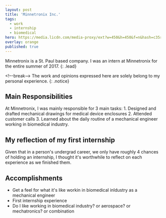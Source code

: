 ```yaml
---
layout: post
title: 'Minnetronix Inc.'
tags:
  - work
  - internship
  - biomedical
hero: https://media.licdn.com/media-proxy/ext?w=450&h=450&f=n&hash=c35rlKOlDeAhfC7Msqh9Y%2Bp7%2BDs%3D&ora=1%2CaFBCTXdkRmpGL2lvQUFBPQ%2CxAVta9Er0Ua9hFUXyxIv5bqTokG5_AlESo-TA3PiDmHp5YzdMSC8OtiLLPH48wMJeixFyBljIbHxBmWjUcL-YpSvI4t-3NW0Ysmgf1oFbBIigHs
overlay: orange
published: true
---
```


Minnetronix is a St. Paul based company. I was an intern at Minnetronix for the entire summer of 2017.
{: .lead}

<!–-break-–>
The work and opinions expressed here are solely belong to my personal experience.
{: .notice}
## Main Responsibilities
At Minnetronix, I was mainly responsible for 3 main tasks: 1. Designed and drafted mechanical drawings for medical device enclosures 2. Attended customer calls 3. Learned about the daily routine of a mechanical engineer working in biomedical industry.

## My reflection of my first internship
Given that in a person's undergrad career, we only have roughly 4 chances of holding an internship, I thought it's worthwhile to reflect on each experience as we finished them.

## Accomplishments
* Get a feel for what it's like workin in biomedical inldustry as a mechanical engineer <br>
* First internship experience <br>
*  Do I like working in biomedical industry? or aerospace? or mechatronics? or combination
